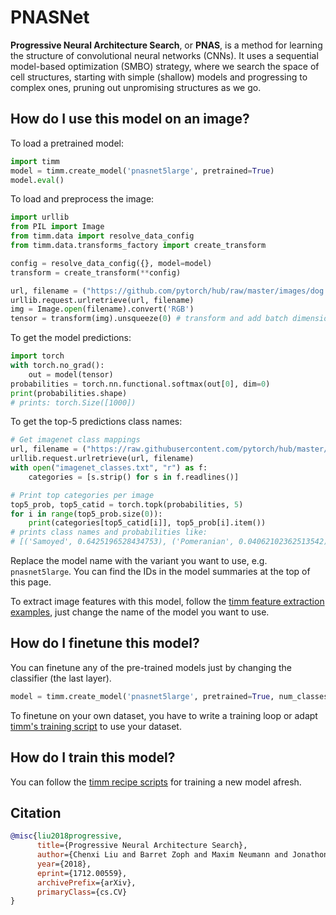 # PNASNet

**Progressive Neural Architecture Search**, or **PNAS**, is a method for learning the structure of convolutional neural networks (CNNs). It uses a sequential model-based optimization (SMBO) strategy, where we search the space of cell structures, starting with simple (shallow) models and progressing to complex ones, pruning out unpromising structures as we go. 

## How do I use this model on an image?
To load a pretrained model:

```python
import timm
model = timm.create_model('pnasnet5large', pretrained=True)
model.eval()
```

To load and preprocess the image:
```python 
import urllib
from PIL import Image
from timm.data import resolve_data_config
from timm.data.transforms_factory import create_transform

config = resolve_data_config({}, model=model)
transform = create_transform(**config)

url, filename = ("https://github.com/pytorch/hub/raw/master/images/dog.jpg", "dog.jpg")
urllib.request.urlretrieve(url, filename)
img = Image.open(filename).convert('RGB')
tensor = transform(img).unsqueeze(0) # transform and add batch dimension
```

To get the model predictions:
```python
import torch
with torch.no_grad():
    out = model(tensor)
probabilities = torch.nn.functional.softmax(out[0], dim=0)
print(probabilities.shape)
# prints: torch.Size([1000])
```

To get the top-5 predictions class names:
```python
# Get imagenet class mappings
url, filename = ("https://raw.githubusercontent.com/pytorch/hub/master/imagenet_classes.txt", "imagenet_classes.txt")
urllib.request.urlretrieve(url, filename) 
with open("imagenet_classes.txt", "r") as f:
    categories = [s.strip() for s in f.readlines()]

# Print top categories per image
top5_prob, top5_catid = torch.topk(probabilities, 5)
for i in range(top5_prob.size(0)):
    print(categories[top5_catid[i]], top5_prob[i].item())
# prints class names and probabilities like:
# [('Samoyed', 0.6425196528434753), ('Pomeranian', 0.04062102362513542), ('keeshond', 0.03186424449086189), ('white wolf', 0.01739676296710968), ('Eskimo dog', 0.011717947199940681)]
```

Replace the model name with the variant you want to use, e.g. `pnasnet5large`. You can find the IDs in the model summaries at the top of this page.

To extract image features with this model, follow the [timm feature extraction examples](https://rwightman.github.io/pytorch-image-models/feature_extraction/), just change the name of the model you want to use.

## How do I finetune this model?
You can finetune any of the pre-trained models just by changing the classifier (the last layer).
```python
model = timm.create_model('pnasnet5large', pretrained=True, num_classes=NUM_FINETUNE_CLASSES)
```
To finetune on your own dataset, you have to write a training loop or adapt [timm's training
script](https://github.com/rwightman/pytorch-image-models/blob/master/train.py) to use your dataset.

## How do I train this model?

You can follow the [timm recipe scripts](https://rwightman.github.io/pytorch-image-models/scripts/) for training a new model afresh.

## Citation

```BibTeX
@misc{liu2018progressive,
      title={Progressive Neural Architecture Search}, 
      author={Chenxi Liu and Barret Zoph and Maxim Neumann and Jonathon Shlens and Wei Hua and Li-Jia Li and Li Fei-Fei and Alan Yuille and Jonathan Huang and Kevin Murphy},
      year={2018},
      eprint={1712.00559},
      archivePrefix={arXiv},
      primaryClass={cs.CV}
}
```

<!--
Type: model-index
Collections:
- Name: PNASNet
  Paper:
    Title: Progressive Neural Architecture Search
    URL: https://paperswithcode.com/paper/progressive-neural-architecture-search
Models:
- Name: pnasnet5large
  In Collection: PNASNet
  Metadata:
    FLOPs: 31458865950
    Parameters: 86060000
    File Size: 345153926
    Architecture:
    - Average Pooling
    - Batch Normalization
    - Convolution
    - Depthwise Separable Convolution
    - Dropout
    - ReLU
    Tasks:
    - Image Classification
    Training Techniques:
    - Label Smoothing
    - RMSProp
    - Weight Decay
    Training Data:
    - ImageNet
    Training Resources: 100x NVIDIA P100 GPUs
    ID: pnasnet5large
    LR: 0.015
    Dropout: 0.5
    Crop Pct: '0.911'
    Momentum: 0.9
    Batch Size: 1600
    Image Size: '331'
    Interpolation: bicubic
    Label Smoothing: 0.1
  Code: https://github.com/rwightman/pytorch-image-models/blob/d8e69206be253892b2956341fea09fdebfaae4e3/timm/models/pnasnet.py#L343
  Weights: https://github.com/rwightman/pytorch-image-models/releases/download/v0.1-cadene/pnasnet5large-bf079911.pth
  Results:
  - Task: Image Classification
    Dataset: ImageNet
    Metrics:
      Top 1 Accuracy: 0.98%
      Top 5 Accuracy: 18.58%
-->